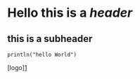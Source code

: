 # Hello this is a _header_
## this is a **subheader**

```
println("hello World")
```

[logo][1](https://53.fs1.hubspotusercontent-na1.net/hub/53/hubfs/image8-2.jpg?width=1190&height=800&name=image8-2.jpg)